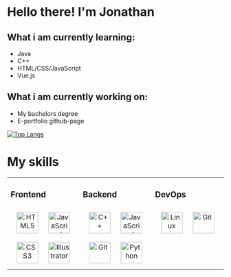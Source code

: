 # Hello there! I'm Jonathan
## What i am currently learning:
- Java
- C++
- HTML/CSS/JavaScript
- Vue.js

## What i am currently working on:
- My bachelors degree
- E-portfolio github-page

[![Top Langs](https://github-readme-stats.vercel.app/api/top-langs/?username=jonathhl&hide=css)](https://github.com/jonathhl/github-readme-stats)

# My skills
<table><tr><td valign="top" width="33%">
  
### Frontend
  <div align="center">
    <img style="margin: 10px" src="https://profilinator.rishav.dev/skills-assets/html5-original-wordmark.svg"       alt="HTML5" height="50" />
    <img style="margin: 10px" src="https://profilinator.rishav.dev/skills-assets/javascript-original.svg"           alt="JavaScript" height="50" />
    <img style="margin: 10px" src="https://profilinator.rishav.dev/skills-assets/css3-original-wordmark.svg"         alt="CSS3" height="50" />
    <img style="margin: 10px" src="https://profilinator.rishav.dev/skills-assets/adobe_illustrator-icon.svg"         alt="Illustrator" height="50" />
  </div>
</td><td valign="top" width="33%">
  

### Backend
  <div align="center">
    <img style="margin: 10px" src="https://profilinator.rishav.dev/skills-assets/cplusplus-original.svg"           alt="C++" height="50" />
    <img style="margin: 10px" src="https://profilinator.rishav.dev/skills-assets/javascript-original.svg"         alt="JavaScript" height="50" />
    <img style="margin: 10px" src="https://profilinator.rishav.dev/skills-assets/git-scm-icon.svg" alt="Git"       height="50" />  
    <img style="margin: 10px" src="https://profilinator.rishav.dev/skills-assets/python-original.svg"             alt="Python" height="50" />
  </div>
</td><td valign="top" width="33%">
  

### DevOps
  <div align="center">
    <img style="margin: 10px" src="https://profilinator.rishav.dev/skills-assets/linux-original.svg"               alt="Linux" height="50" />  
    <img style="margin: 10px" src="https://profilinator.rishav.dev/skills-assets/git-scm-icon.svg" alt="Git"       height="50" />  
</td></tr></table>
